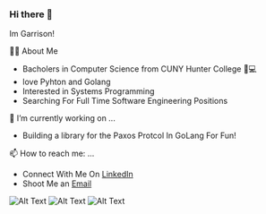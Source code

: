 ### Hi there 👋
 Im Garrison!
 
👨‍💻 About Me 
  - Bacholers in Computer Science from CUNY Hunter College 🧪💻 
  - love Pyhton and Golang
  - Interested in Systems Programming 
  - Searching For Full Time Software Engineering Positions 

🚀 I’m currently working on ...
  - Building a library for the Paxos Protcol In GoLang For Fun!
 
📫 How to reach me: ...
  - Connect With Me On [LinkedIn](https://www.linkedin.com/in/gtshepard/) 
  - Shoot Me an [Email](shepard.garrison.t@gmail.com)

![Alt Text](https://marcofranssen.nl/images/951957866431d77793480aba8bb624da2f6b3fb2.gif)
![Alt Text](https://media.giphy.com/media/KAq5w47R9rmTuvWOWa/giphy.gif)
![Alt Text](https://dcwmedia.com/wp-content/uploads/2017/02/Hunter-College-CUNY-300x83.jpg)
